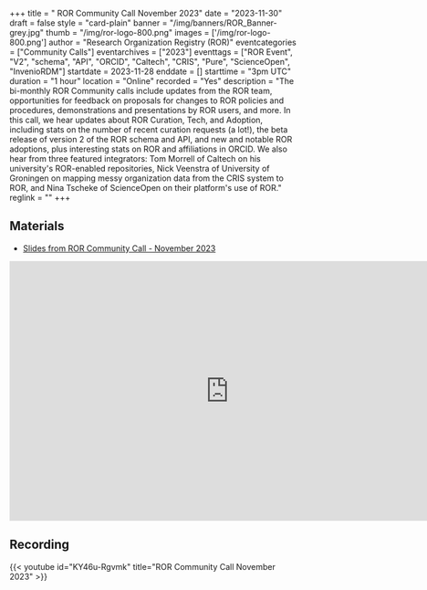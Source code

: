 +++
title = " ROR Community Call November 2023" 
date = "2023-11-30" 
draft = false 
style = "card-plain" 
banner = "/img/banners/ROR_Banner-grey.jpg" 
thumb = "/img/ror-logo-800.png" 
images = ['/img/ror-logo-800.png']
author = "Research Organization Registry (ROR)" 
eventcategories = ["Community Calls"]
eventarchives = ["2023"]
eventtags = ["ROR Event", "V2", "schema", "API", "ORCID", "Caltech", "CRIS", "Pure", "ScienceOpen", "InvenioRDM"]
startdate = 2023-11-28
enddate = []
starttime = "3pm UTC"
duration = "1 hour"
location = "Online"
recorded = "Yes"
description = "The bi-monthly ROR Community calls include updates from the ROR team, opportunities for feedback on proposals for changes to ROR policies and procedures, demonstrations and presentations by ROR users, and more. In this call, we hear updates about ROR Curation, Tech, and Adoption, including stats on the number of recent curation requests (a lot!), the beta release of version 2 of the ROR schema and API, and new and notable ROR adoptions, plus interesting stats on ROR and affiliations in ORCID. We also hear from three featured integrators: Tom Morrell of Caltech on his university's ROR-enabled repositories, Nick Veenstra of University of Groningen on mapping messy organization data from the CRIS system to ROR, and Nina Tscheke of ScienceOpen on their platform's use of ROR."
reglink = ""
+++


## Materials

- [Slides from ROR Community Call - November 2023](https://docs.google.com/presentation/d/1BNLzbgAR53xQ2HYYbCFdVp3S9Rj2Bf-HokO1MpXBZns/edit?usp=sharing)

<iframe src="https://docs.google.com/presentation/d/e/2PACX-1vQXRjtwBLwuvDp8iUlTV552EYB2LlIXfGBbf_caMhR4Y4vpU4Ax9gIBKSkN3WYsiZViatM0e0r1Aoh1/embed?start=false&loop=false&delayms=3000" frameborder="0" width="768" height="455" allowfullscreen="true" mozallowfullscreen="true" webkitallowfullscreen="true"></iframe>

## Recording 

{{< youtube id="KY46u-Rgvmk" title="ROR Community Call November 2023" >}}
